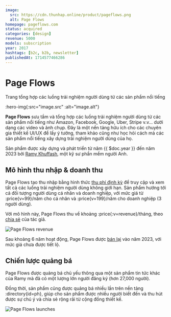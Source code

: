 ```yaml
---
image:
  src: https://cdn.thunhap.online/product/pageflows.png
  alt: Page Flows
homepage: pageflows.com
status: acquired
categories: [design]
revenue: 5000
models: subscription
year: 2017
hashtags: [b2c, b2b, newsletter]
publishedAt: 1714577466286
---
```


# Page Flows

Trang tổng hợp các luồng trải nghiệm người dùng từ các sản phẩm nổi tiếng

:hero-img{:src="image.src" :alt="image.alt"}

__Page Flows__ sưu tầm và tổng hợp các luồng trải nghiệm người dùng từ các sản phẩm nổi tiếng như Amazon, Facebook, Google, Uber, Stripe v.v... dưới dạng các video và ảnh chụp. Đây là một nền tảng hữu ích cho các chuyên gia thiết kế UI/UX để lấy ý tưởng, tham khảo cũng như học hỏi cách mà các sản phẩm nổi tiếng xây dựng trải nghiệm người dùng của họ.

Sản phẩm được xây dựng và phát triển từ năm {{ $doc.year }} đến năm 2023 bởi [Ramy Khuffash](https://twitter.com/ramykhuffash), một kỹ sư phần mềm người Anh.

## Mô hình thu nhập & doanh thu

Page Flows tạo thu nhập bằng hình thức [thu phí định kỳ](https://pageflows.com/pricing/) để truy cập và xem tất cả các luồng trải nghiệm người dùng không giới hạn. Sản phẩm hướng tới cả đối tượng người dùng cá nhân và doanh nghiệp, với mức giá từ :price{v=99}/năm cho cá nhân và :price{v=199}/năm cho doanh nghiệp (3 người dùng).

Với mô hình này, Page Flows thu về khoảng :price{:v=revenue}/tháng, theo [chia sẻ](https://www.indiehackers.com/post/how-i-gained-traction-and-became-profitable-after-almost-quitting-pyxhdCYD1Ppe4HiWozl7) của tác giả.

![Page Flows revenue](https://cdn.thunhap.online/product/pageflows+revenue.png)

Sau khoảng 6 năm hoạt động, Page Flows được [bán lại](https://twitter.com/ramykhuffash/status/1721529887939309802) vào năm 2023, với mức giá chưa được tiết lộ.

## Chiến lược quảng bá

Page Flows được quảng bá chủ yếu thông qua một sản phẩm tin tức khác của Ramy mà đã có một lượng lớn người đăng ký (hơn 27,000 người).

Đồng thời, sản phẩm cũng được quảng bá nhiều lần trên nền tảng :directory{id=ph}, giúp cho sản phẩm được nhiều người biết đến và thu hút được sự chú ý và chia sẻ rộng rãi từ cộng đồng thiết kế.

![Page Flows launches](https://cdn.thunhap.online/product/pageflows+launches.png)
